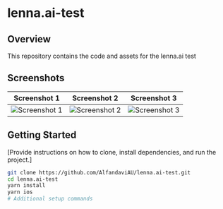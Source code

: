 # lenna.ai-test

## Overview

This repository contains the code and assets for the lenna.ai test

## Screenshots

| Screenshot 1                       | Screenshot 2                       | Screenshot 3                       |
| -----------------------------------|-----------------------------------|-----------------------------------|
| ![Screenshot 1](https://github.com/AlfandaviAU/lenna.ai-test/assets/64778810/d067640d-95e6-4575-9811-c9859fad97b0) | ![Screenshot 2](https://github.com/AlfandaviAU/lenna.ai-test/assets/64778810/fa822397-3d72-4d63-a16b-8e8ef9cb0798) | ![Screenshot 3](https://github.com/AlfandaviAU/lenna.ai-test/assets/64778810/e97a47c0-2ec4-450f-a565-e6f3ed2da0c3) |


## Getting Started

[Provide instructions on how to clone, install dependencies, and run the project.]

```bash
git clone https://github.com/AlfandaviAU/lenna.ai-test.git
cd lenna.ai-test
yarn install
yarn ios
# Additional setup commands
